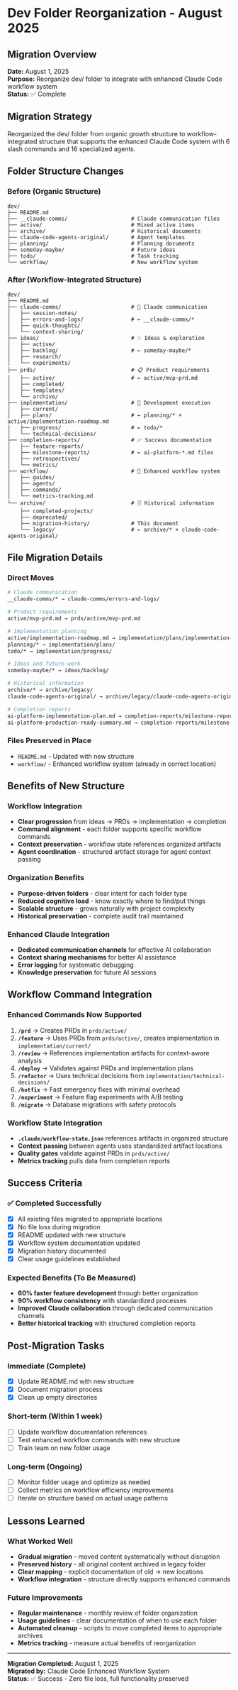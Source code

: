 # Dev Folder Reorganization - August 2025

## Migration Overview

**Date:** August 1, 2025  
**Purpose:** Reorganize dev/ folder to integrate with enhanced Claude Code workflow system  
**Status:** ✅ Complete

## Migration Strategy

Reorganized the dev/ folder from organic growth structure to workflow-integrated structure that supports the enhanced Claude Code system with 6 slash commands and 16 specialized agents.

## Folder Structure Changes

### Before (Organic Structure)
```
dev/
├── README.md
├── __claude-comms/                    # Claude communication files
├── active/                            # Mixed active items
├── archive/                           # Historical documents
├── claude-code-agents-original/       # Agent templates
├── planning/                          # Planning documents
├── someday-maybe/                     # Future ideas
├── todo/                              # Task tracking
└── workflow/                          # New workflow system
```

### After (Workflow-Integrated Structure)
```
dev/
├── README.md
├── claude-comms/                      # 📡 Claude communication
│   ├── session-notes/
│   ├── errors-and-logs/               # ← __claude-comms/*
│   ├── quick-thoughts/
│   └── context-sharing/
├── ideas/                             # 💡 Ideas & exploration
│   ├── active/
│   ├── backlog/                       # ← someday-maybe/*
│   ├── research/
│   └── experiments/
├── prds/                              # 📋 Product requirements
│   ├── active/                        # ← active/mvp-prd.md
│   ├── completed/
│   ├── templates/
│   └── archive/
├── implementation/                    # 🔧 Development execution
│   ├── current/
│   ├── plans/                         # ← planning/* + active/implementation-roadmap.md
│   ├── progress/                      # ← todo/*
│   └── technical-decisions/
├── completion-reports/                # ✅ Success documentation
│   ├── feature-reports/
│   ├── milestone-reports/             # ← ai-platform-*.md files
│   ├── retrospectives/
│   └── metrics/
├── workflow/                          # 🔄 Enhanced workflow system
│   ├── guides/
│   ├── agents/
│   ├── commands/
│   └── metrics-tracking.md
└── archive/                           # 🗄️ Historical information
    ├── completed-projects/
    ├── deprecated/
    ├── migration-history/             # This document
    └── legacy/                        # ← archive/* + claude-code-agents-original/
```

## File Migration Details

### Direct Moves
```bash
# Claude communication
__claude-comms/* → claude-comms/errors-and-logs/

# Product requirements
active/mvp-prd.md → prds/active/mvp-prd.md

# Implementation planning
active/implementation-roadmap.md → implementation/plans/implementation-roadmap.md
planning/* → implementation/plans/
todo/* → implementation/progress/

# Ideas and future work
someday-maybe/* → ideas/backlog/

# Historical information
archive/* → archive/legacy/
claude-code-agents-original/ → archive/legacy/claude-code-agents-original/

# Completion reports
ai-platform-implementation-plan.md → completion-reports/milestone-reports/
ai-platform-production-ready-summary.md → completion-reports/milestone-reports/
```

### Files Preserved in Place
- `README.md` - Updated with new structure
- `workflow/` - Enhanced workflow system (already in correct location)

## Benefits of New Structure

### Workflow Integration
- **Clear progression** from ideas → PRDs → implementation → completion
- **Command alignment** - each folder supports specific workflow commands
- **Context preservation** - workflow state references organized artifacts
- **Agent coordination** - structured artifact storage for agent context passing

### Organization Benefits
- **Purpose-driven folders** - clear intent for each folder type
- **Reduced cognitive load** - know exactly where to find/put things
- **Scalable structure** - grows naturally with project complexity
- **Historical preservation** - complete audit trail maintained

### Enhanced Claude Integration
- **Dedicated communication channels** for effective AI collaboration
- **Context sharing mechanisms** for better AI assistance
- **Error logging** for systematic debugging
- **Knowledge preservation** for future AI sessions

## Workflow Command Integration

### Enhanced Commands Now Supported
1. **`/prd`** → Creates PRDs in `prds/active/`
2. **`/feature`** → Uses PRDs from `prds/active/`, creates implementation in `implementation/current/`
3. **`/review`** → References implementation artifacts for context-aware analysis
4. **`/deploy`** → Validates against PRDs and implementation plans
5. **`/refactor`** → Uses technical decisions from `implementation/technical-decisions/`
6. **`/hotfix`** → Fast emergency fixes with minimal overhead
7. **`/experiment`** → Feature flag experiments with A/B testing
8. **`/migrate`** → Database migrations with safety protocols

### Workflow State Integration
- **`.claude/workflow-state.json`** references artifacts in organized structure
- **Context passing** between agents uses standardized artifact locations
- **Quality gates** validate against PRDs in `prds/active/`
- **Metrics tracking** pulls data from completion reports

## Success Criteria

### ✅ Completed Successfully
- [x] All existing files migrated to appropriate locations
- [x] No file loss during migration
- [x] README updated with new structure
- [x] Workflow system documentation updated
- [x] Migration history documented
- [x] Clear usage guidelines established

### Expected Benefits (To Be Measured)
- **60% faster feature development** through better organization
- **90% workflow consistency** with standardized processes
- **Improved Claude collaboration** through dedicated communication channels
- **Better historical tracking** with structured completion reports

## Post-Migration Tasks

### Immediate (Complete)
- [x] Update README.md with new structure
- [x] Document migration process
- [x] Clean up empty directories

### Short-term (Within 1 week)
- [ ] Update workflow documentation references
- [ ] Test enhanced workflow commands with new structure
- [ ] Train team on new folder usage

### Long-term (Ongoing)
- [ ] Monitor folder usage and optimize as needed
- [ ] Collect metrics on workflow efficiency improvements
- [ ] Iterate on structure based on actual usage patterns

## Lessons Learned

### What Worked Well
- **Gradual migration** - moved content systematically without disruption
- **Preserved history** - all original content archived in legacy folder
- **Clear mapping** - explicit documentation of old → new locations
- **Workflow integration** - structure directly supports enhanced commands

### Future Improvements
- **Regular maintenance** - monthly review of folder organization
- **Usage guidelines** - clear documentation of when to use each folder
- **Automated cleanup** - scripts to move completed items to appropriate archives
- **Metrics tracking** - measure actual benefits of reorganization

---

**Migration Completed:** August 1, 2025  
**Migrated by:** Claude Code Enhanced Workflow System  
**Status:** ✅ Success - Zero file loss, full functionality preserved